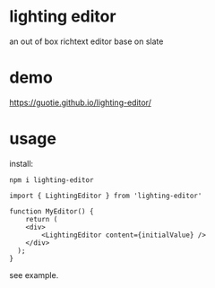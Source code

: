 # lighting editor

an out of box richtext editor base on slate

# demo

https://guotie.github.io/lighting-editor/

# usage

install:

```
npm i lighting-editor
```


```
import { LightingEditor } from 'lighting-editor'

function MyEditor() {
    return (
    <div>
        <LightingEditor content={initialValue} />
    </div>
  );
}

```

see example.
